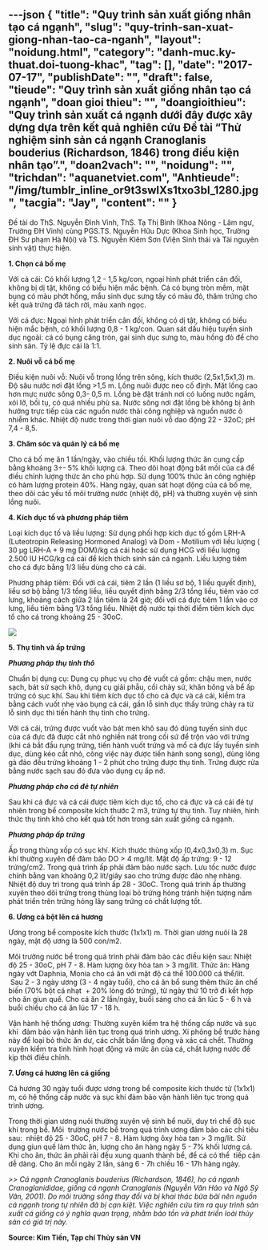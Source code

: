 ---json
{
    "title": "Quy trình sản xuất giống nhân tạo cá ngạnh",
    "slug": "quy-trinh-san-xuat-giong-nhan-tao-ca-nganh",
    "layout": "noidung.html",
    "category": "danh-muc.ky-thuat.doi-tuong-khac",
    "tag": [],
    "date": "2017-07-17",
    "publishDate": "",
    "draft": false,
    "tieude": "Quy trình sản xuất giống nhân tạo cá ngạnh",
    "doan gioi thieu": "",
    "doangioithieu": "Quy trình sản xuất cá ngạnh dưới đây được xây dựng dựa trên kết quả nghiên cứu Đề tài “Thử nghiệm sinh sản cá ngạnh Cranoglanis bouderius (Richardson, 1846) trong điều kiện nhân tạo”.",
    "doan2vach": "",
    "noidung": "",
    "trichdan": "aquanetviet.com",
    "Anhtieude": "/img/tumblr_inline_or9t3swIXs1txo3bl_1280.jpg",
    "tacgia": "Jay",
    "__content__": ""
}
---
<p>Đề t&agrave;i do ThS. Nguyễn Đ&igrave;nh Vinh, ThS. Tạ Thị B&igrave;nh (Khoa N&ocirc;ng - L&acirc;m ngư, Trường ĐH Vinh) c&ugrave;ng PGS.TS. Nguyễn Hữu Dực (Khoa Sinh học, Trường ĐH Sư phạm H&agrave; Nội) v&agrave; TS. Nguyễn Ki&ecirc;m Sơn (Viện Sinh th&aacute;i v&agrave; T&agrave;i nguy&ecirc;n sinh vật) thực hiện.</p>

<p><strong>1. Chọn c&aacute; bố mẹ</strong></p>

<p>Với c&aacute; c&aacute;i: C&oacute; khối lượng 1,2 - 1,5 kg/con, ngoại h&igrave;nh ph&aacute;t triển c&acirc;n đối, kh&ocirc;ng bị dị tật, kh&ocirc;ng c&oacute; biểu hiện mắc bệnh. C&aacute; c&oacute; bụng tr&ograve;n mềm, mặt bụng c&oacute; m&agrave;u phớt hồng, mẩu sinh dục sưng tấy c&oacute; m&agrave;u đỏ, thăm trứng cho kết quả trứng đ&atilde; t&aacute;ch rời, m&agrave;u xanh ngọc.</p>

<p>Với c&aacute; đực: Ngoại h&igrave;nh ph&aacute;t triển c&acirc;n đối, kh&ocirc;ng c&oacute; dị tật, kh&ocirc;ng c&oacute; biểu hiện mắc bệnh, c&oacute; khối lượng 0,8 - 1 kg/con. Quan s&aacute;t dấu hiệu tuyến sinh dục ngo&agrave;i: c&aacute; c&oacute; bụng căng tr&ograve;n, gai sinh dục sưng to, m&agrave;u hồng đỏ để cho sinh sản. Tỷ lệ đực c&aacute;i l&agrave; 1:1.</p>

<p><strong>2. Nu&ocirc;i vỗ c&aacute; bố mẹ</strong></p>

<p>Điều kiện nu&ocirc;i vỗ: Nu&ocirc;i vỗ trong lồng tr&ecirc;n s&ocirc;ng, k&iacute;ch thước (2,5x1,5x1,3) m. Độ s&acirc;u nước nơi đặt lồng &gt;1,5 m. Lồng nu&ocirc;i được neo cố định. Mặt lồng cao hơn mực nước s&ocirc;ng 0,3- 0,5 m. Lồng b&egrave; đặt tr&aacute;nh nơi c&oacute; luồng nước ngầm, x&oacute;i lở, bồi tụ, c&oacute; qu&aacute; nhiều ph&ugrave; sa. Nước s&ocirc;ng nơi đặt lồng b&egrave; kh&ocirc;ng bị ảnh hưởng trực tiếp của c&aacute;c nguồn nước thải c&ocirc;ng nghiệp v&agrave; nguồn nước &ocirc; nhiễm kh&aacute;c. Nhiệt độ nước trong thời gian nu&ocirc;i vỗ dao động 22 - 32oC; pH 7,4 - 8,5.</p>

<p><strong>3. Chăm s&oacute;c v&agrave; quản l&yacute; c&aacute; bố mẹ</strong></p>

<p>Cho c&aacute; bố mẹ ăn 1 lần/ng&agrave;y, v&agrave;o chiều tối. Khối lượng thức ăn cung cấp bằng khoảng 3&divide;- 5% khối lượng c&aacute;. Theo d&otilde;i hoạt động bắt mồi của c&aacute; để điều chỉnh lượng thức ăn cho ph&ugrave; hợp. Sử dụng 100% thức ăn c&ocirc;ng nghiệp c&oacute; h&agrave;m lượng protein 40%. H&agrave;ng ng&agrave;y, quan s&aacute;t hoạt động của c&aacute; bố mẹ, theo d&otilde;i c&aacute;c yếu tố m&ocirc;i trường nước (nhiệt độ, pH) v&agrave; thường xuy&ecirc;n vệ sinh lồng nu&ocirc;i.</p>

<p><strong>4. K&iacute;ch dục tố v&agrave; phương ph&aacute;p ti&ecirc;m</strong></p>

<p>Loại k&iacute;ch dục tố v&agrave; liều lượng: Sử dụng phối hợp k&iacute;ch dục tố gồm LRH-A (Luteotropin Releasing Hormoned Analog) v&agrave; Dom - Motilium với liều lượng ( 30 &micro;g LRH-A + 9 mg DOM)/kg c&aacute; c&aacute;i hoặc sử dụng HCG với liều lượng 2.500 IU HCG/kg c&aacute; c&aacute;i để k&iacute;ch th&iacute;ch sinh sản c&aacute; ngạnh. Liều lượng ti&ecirc;m cho c&aacute; đực bằng 1/3 liều d&ugrave;ng cho c&aacute; c&aacute;i.</p>

<p>Phương ph&aacute;p ti&ecirc;m: Đối với c&aacute; c&aacute;i, ti&ecirc;m 2 lần (1 liều sơ bộ, 1 liều quyết định), liều sơ bộ bằng 1/3 tổng liều, liều quyết định bằng 2/3 tổng liều, ti&ecirc;m v&agrave;o cơ lưng, khoảng c&aacute;ch giữa 2 lần ti&ecirc;m l&agrave; 24 giờ; đối với c&aacute; đực ti&ecirc;m 1 lần v&agrave;o cơ lưng, liều ti&ecirc;m bằng 1/3 tổng liều. Nhiệt độ nước tại thời điểm ti&ecirc;m k&iacute;ch dục tố cho c&aacute; trong khoảng 25 - 30oC.</p>

<p><img src="http://68.media.tumblr.com/ea40cc6beb23b4d380f669c725cc6f70/tumblr_inline_or9t47vEs71txo3bl_1280.jpg" /></p>

<p><strong>5. Thụ tinh v&agrave; ấp trứng</strong></p>

<p><strong><em>Phương ph&aacute;p thụ tinh th&ocirc;</em></strong></p>

<p>Chuẩn bị dụng cụ: Dụng cụ phục vụ cho đẻ vuốt c&aacute; gồm: chậu men, nước sạch, b&aacute;t sứ sạch kh&ocirc;, dụng cụ giải phẫu, cối ch&agrave;y sứ, khăn b&ocirc;ng v&agrave; bể ấp trứng c&oacute; sục kh&iacute;. Sau khi ti&ecirc;m k&iacute;ch dục tố cho c&aacute; đực v&agrave; c&aacute; c&aacute;i, kiểm tra bằng c&aacute;ch vuốt nhẹ v&agrave;o bụng c&aacute; c&aacute;i, gần lỗ sinh dục thấy trứng chảy ra từ lỗ sinh dục th&igrave; tiến h&agrave;nh thụ tinh cho trứng.</p>

<p>Với c&aacute; c&aacute;i, trứng được vuốt v&agrave;o b&aacute;t men kh&ocirc; sau đ&oacute; d&ugrave;ng tuyến sinh dục của c&aacute; đực đ&atilde; được cắt nhỏ nghiền n&aacute;t trong cối sứ để trộn v&agrave;o với trứng (khi c&aacute; bắt đầu rụng trứng, tiến h&agrave;nh vuốt trứng v&agrave; mổ c&aacute; đực lấy tuyến sinh dục, d&ugrave;ng k&eacute;o cắt nhỏ, c&ocirc;ng việc n&agrave;y được tiến h&agrave;nh song song), d&ugrave;ng l&ocirc;ng g&agrave; đảo đều trứng khoảng 1 - 2 ph&uacute;t cho trứng được thụ tinh. Trứng được rửa bằng nước sạch sau đ&oacute; đưa v&agrave;o dụng cụ ấp nở.</p>

<p><strong><em>Phương ph&aacute;p cho c&aacute; đẻ tự nhi&ecirc;n</em></strong></p>

<p>Sau khi c&aacute; đực v&agrave; c&aacute; c&aacute;i được ti&ecirc;m k&iacute;ch dục tố, cho c&aacute; đực v&agrave; c&aacute; c&aacute;i đẻ tự nhi&ecirc;n trong bể composite k&iacute;ch thước 2 m3, trứng tự thụ tinh. Tuy nhi&ecirc;n, h&igrave;nh thức thụ tinh kh&ocirc; cho kết quả tốt hơn trong sản xuất giống c&aacute; ngạnh.</p>

<p><em><strong>Phương ph&aacute;p ấp trứng</strong></em></p>

<p>Ấp trong th&ugrave;ng xốp c&oacute; sục kh&iacute;. K&iacute;ch thước th&ugrave;ng xốp (0,4x0,3x0,3) m. Sục kh&iacute; thường xuy&ecirc;n để đảm bảo DO &gt; 4 mg/l&iacute;t. Mật độ ấp trứng: 9 - 12 trứng/cm2. Trong qu&aacute; tr&igrave;nh ấp phải đảm bảo nước sạch. Lưu tốc nước được chỉnh bằng van khoảng 0,2 l&iacute;t/gi&acirc;y sao cho trứng được đảo nhẹ nh&agrave;ng. Nhiệt độ duy tr&igrave; trong qu&aacute; tr&igrave;nh ấp 28 - 30oC. Trong qu&aacute; tr&igrave;nh ấp thường xuy&ecirc;n theo d&otilde;i trứng trong th&ugrave;ng loại bỏ trứng hỏng tr&aacute;nh hiện tượng nấm ph&aacute;t triển tr&ecirc;n trứng hỏng l&acirc;y sang trứng c&oacute; chất lượng tốt.</p>

<p><strong>6. Ương c&aacute; bột l&ecirc;n c&aacute; hương</strong></p>

<p>Ương trong bể composite k&iacute;ch thước (1x1x1) m. Thời gian ương nu&ocirc;i l&agrave; 28 ng&agrave;y, mật độ ương l&agrave; 500 con/m2.</p>

<p>M&ocirc;i trường nước bể trong qu&aacute; tr&igrave;nh phải đảm bảo c&aacute;c điều kiện sau: Nhiệt độ 25 - 30oC, pH 7 - 8. H&agrave;m lượng &ocirc;xy h&ograve;a tan &gt; 3 mg/l&iacute;t. Thức ăn: H&agrave;ng ng&agrave;y vớt Daphnia, Monia cho c&aacute; ăn với mật độ c&aacute; thể 100.000 c&aacute; thể/l&iacute;t. &nbsp;Sau 2 - 3 ng&agrave;y ương (3 - 4 ng&agrave;y tuổi), cho c&aacute; ăn bổ sung th&ecirc;m thức ăn chế biến (70% bột c&aacute; nhạt &nbsp;+ 20% l&ograve;ng đỏ trứng), từ ng&agrave;y thứ 10 trở đi kết hợp cho ăn giun quế. Cho c&aacute; ăn 2 lần/ng&agrave;y, buổi s&aacute;ng cho c&aacute; ăn l&uacute;c 5 - 6 h v&agrave; buổi chiều cho c&aacute; ăn l&uacute;c 17 - 18 h.</p>

<p>Vận h&agrave;nh hệ thống ương: Thường xuy&ecirc;n kiểm tra hệ thống cấp nước v&agrave; sục kh&iacute; &nbsp;đảm bảo vận h&agrave;nh li&ecirc;n tục trong qu&aacute; tr&igrave;nh ương. Xi ph&ocirc;ng bể trước h&agrave;ng n&agrave;y để loại bỏ thức ăn dư, c&aacute;c chất bẩn lắng đọng v&agrave; x&aacute;c c&aacute; chết. Thường xuy&ecirc;n kiểm tra t&igrave;nh h&igrave;nh hoạt động v&agrave; mức ăn của c&aacute;, chất lượng nước để kịp thời điều chỉnh.</p>

<p><strong>7. Ương c&aacute; hương l&ecirc;n c&aacute; giống</strong></p>

<p>C&aacute; hương 30 ng&agrave;y tuổi được ương trong bể composite k&iacute;ch thước từ (1x1x1) m, c&oacute; hệ thống cấp nước v&agrave; sục kh&iacute; đảm bảo vận h&agrave;nh li&ecirc;n tục trong qu&aacute; tr&igrave;nh ương.</p>

<p>Trong thời gian ương nu&ocirc;i thường xuy&ecirc;n vệ sinh bể nu&ocirc;i, duy tr&igrave; chế độ sục kh&iacute; trong bể. M&ocirc;i &nbsp;trường nước bể trong qu&aacute; tr&igrave;nh ương đảm bảo c&aacute;c chỉ ti&ecirc;u sau: &nbsp;nhiệt độ 25 - 30oC, pH 7 - 8. H&agrave;m lượng &ocirc;xy h&ograve;a tan &gt; 3 mg/l&iacute;t. Sử dụng giun quế l&agrave;m thức ăn, lượng cho ăn h&agrave;ng ng&agrave;y 5 - 7% khối lượng c&aacute;. Khi cho ăn, thức ăn phải rải đều xung quanh th&agrave;nh bể, để c&aacute; c&oacute; thể &nbsp;tiếp cận dễ d&agrave;ng. Cho ăn mỗi ng&agrave;y 2 lần, s&aacute;ng 6 - 7h chiều 16 - 17h h&agrave;ng ng&agrave;y.</p>

<p><em>&gt;&gt; C&aacute; ngạnh Cranoglanis bouderius (Richardson, 1846), họ c&aacute; ngạnh Cranoglanididae, giống c&aacute; ngạnh Cranoglanis (Nguyễn Văn Hảo v&agrave; Ng&ocirc; Sỹ V&acirc;n, 2001). Do m&ocirc;i trường sống thay đổi v&agrave; bị khai th&aacute;c bừa b&atilde;i n&ecirc;n nguồn c&aacute; ngạnh trong tự nhi&ecirc;n đ&atilde; bị cạn kiệt. Việc nghi&ecirc;n cứu t&igrave;m ra quy tr&igrave;nh sản xuất c&aacute; giống c&oacute; &yacute; nghĩa quan trọng, nhằm bảo tồn v&agrave; ph&aacute;t triển lo&agrave;i thủy sản c&oacute; gi&aacute; trị n&agrave;y.</em></p>

<p><strong>Source: Kim Tiến, Tạp ch&iacute; Thủy sản VN</strong></p>
